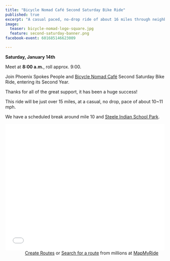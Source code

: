 ```yaml
---
title: "Bicycle Nomad Café Second Saturday Bike Ride"
published: true
excerpt: "A casual paced, no-drop ride of about 16 miles through neighborhoods and on bicycle infrastructure on the east side of town"
image:
  teaser: bicycle-nomad-logo-square.jpg
  feature: second-saturday-banner.png
facebook-event: 601685146623009

---
```


**Saturday, January 14th**

Meet at **8:00 a.m.**, roll approx. 9:00.

Join Phoenix Spokes People and [Bicycle Nomad Café](http://www.thevelo.com/cafe.html) Second Saturday Bike Ride, entering its Second Year.

Thanks for all of the great support, it has been a huge success!

This ride will be just over 15 miles, at a casual, no drop, pace of about 10~11 mph.

We have a scheduled break around mile 10 and [Steele Indian School Park](https://www.phoenix.gov/parks/parks/alphabetical/s-parks/steele-indian-school).

<iframe id="mapmyfitness_route" src="//snippets.mapmycdn.com/routes/view/embedded/1411542802?width=600&height=400&&line_color=E60f0bdb&rgbhex=DB0B0E&distance_markers=0&unit_type=imperial&map_mode=ROADMAP&last_updated=2017-01-12T21:49:11-07:00" height="400px" width="100%" frameborder="0"></iframe><div style="text-align: right; padding-right: 20px;">
                    <a target="_blank" rel="noopener noreferrer" href="http://www.mapmyride.com/routes/create/">Create Routes</a>
                    or <a href="http://www.mapmyride.com/routes/">Search for a route</a>
                    from millions at <a href="http://www.mapmyride.com">MapMyRide</a>
                </div>
